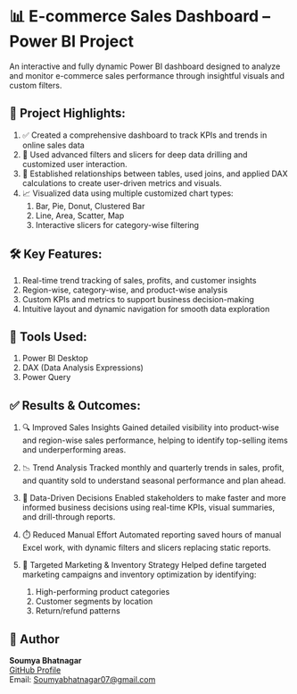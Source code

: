 # 📊 E-commerce Sales Dashboard – Power BI Project
An interactive and fully dynamic Power BI dashboard designed to analyze and monitor e-commerce sales performance through insightful visuals and custom filters.

## 🚀 Project Highlights:

1. ✅ Created a comprehensive dashboard to track KPIs and trends in online sales data
2. 🎯 Used advanced filters and slicers for deep data drilling and customized user interaction.
3. 🔗 Established relationships between tables, used joins, and applied DAX calculations to create user-driven metrics and visuals.
4. 📈 Visualized data using multiple customized chart types:
   1. Bar, Pie, Donut, Clustered Bar
   2. Line, Area, Scatter, Map
   3. Interactive slicers for category-wise filtering

## 🛠️ Key Features:

1. Real-time trend tracking of sales, profits, and customer insights
2. Region-wise, category-wise, and product-wise analysis
3. Custom KPIs and metrics to support business decision-making
4. Intuitive layout and dynamic navigation for smooth data exploration

## 📌 Tools Used:

1. Power BI Desktop
2. DAX (Data Analysis Expressions)
3. Power Query

## ✅ Results & Outcomes:

1. 🔍 Improved Sales Insights
Gained detailed visibility into product-wise and region-wise sales performance, helping to identify top-selling items and underperforming areas.

2. 📉 Trend Analysis
Tracked monthly and quarterly trends in sales, profit, and quantity sold to understand seasonal performance and plan ahead.

3. 🧠 Data-Driven Decisions
Enabled stakeholders to make faster and more informed business decisions using real-time KPIs, visual summaries, and drill-through reports.

4. ⏱️ Reduced Manual Effort
Automated reporting saved hours of manual Excel work, with dynamic filters and slicers replacing static reports.

5. 📍 Targeted Marketing & Inventory Strategy
Helped define targeted marketing campaigns and inventory optimization by identifying:
    1. High-performing product categories
    2. Customer segments by location
    3. Return/refund patterns

## 👤 Author

**Soumya Bhatnagar**  
[GitHub Profile](https://github.com/Soumyabhatnagar1)  
Email: Soumyabhatnagar07@gmail.com  
